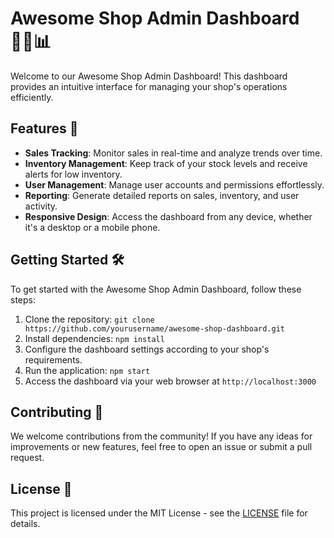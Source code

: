 # Awesome Shop Admin Dashboard 👨‍💼📊

Welcome to our Awesome Shop Admin Dashboard! This dashboard provides an intuitive interface for managing your shop's operations efficiently.

## Features 🚀

- **Sales Tracking**: Monitor sales in real-time and analyze trends over time.
- **Inventory Management**: Keep track of your stock levels and receive alerts for low inventory.
- **User Management**: Manage user accounts and permissions effortlessly.
- **Reporting**: Generate detailed reports on sales, inventory, and user activity.
- **Responsive Design**: Access the dashboard from any device, whether it's a desktop or a mobile phone.

## Getting Started 🛠️

To get started with the Awesome Shop Admin Dashboard, follow these steps:

1. Clone the repository: `git clone https://github.com/yourusername/awesome-shop-dashboard.git`
2. Install dependencies: `npm install`
3. Configure the dashboard settings according to your shop's requirements.
4. Run the application: `npm start`
5. Access the dashboard via your web browser at `http://localhost:3000`


## Contributing 🤝

We welcome contributions from the community! If you have any ideas for improvements or new features, feel free to open an issue or submit a pull request.

## License 📄

This project is licensed under the MIT License - see the [LICENSE](LICENSE) file for details.
